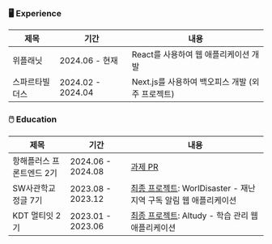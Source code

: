 ### 🖥️ Experience

|제목|기간|내용|
|---|---|---|
|위플래닛|2024.06 - 현재|React를 사용하여 웹 애플리케이션 개발|
|스파르타빌더스|2024.02 - 2024.04|Next.js를 사용하여 백오피스 개발 (외주 프로젝트)|

### 🖱️ Education
|제목|기간|내용|
|---|---|---|
|항해플러스 프론트엔드 2기|2024.06 - 2024.08|[과제 PR](https://github.com/hanghae-plus/front_2nd/pull/43) |
|SW사관학교정글 7기|2023.08 - 2023.12|[최종 프로젝트](https://github.com/kimfield98/teampjt2-worldisaster): WorlDisaster - 재난지역 구독 알림 웹 애플리케이션|
|KDT 멀티잇 2기|2023.01 - 2023.06|[최종 프로젝트](https://github.com/kimfield98/teampjt1-altudy): Altudy - 학습 관리 웹 애플리케이션|
